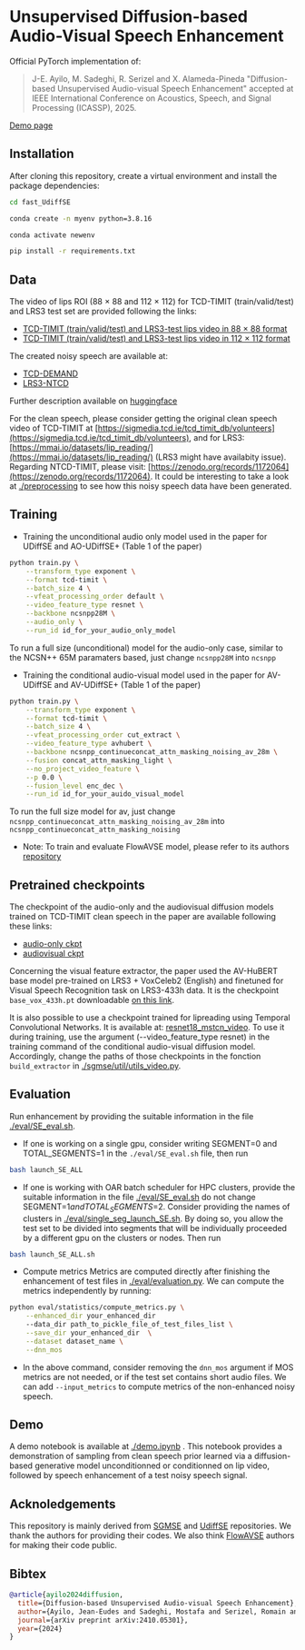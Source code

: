# Unsupervised Diffusion-based Audio-Visual Speech Enhancement

Official PyTorch implementation of:

> J-E. Ayilo, M. Sadeghi, R. Serizel and X. Alameda-Pineda "Diffusion-based Unsupervised Audio-visual Speech Enhancement" accepted at IEEE International Conference on Acoustics, Speech, and Signal Processing (ICASSP), 2025.

[Demo page](https://jeaneudesayilo.github.io/fast_UdiffSE/)

## Installation

After cloning this repository, create a virtual environment and install the package dependencies:

```bash
cd fast_UdiffSE

conda create -n myenv python=3.8.16

conda activate newenv

pip install -r requirements.txt
```

## Data

The video of lips ROI (88 × 88 and 112 × 112) for TCD-TIMIT (train/valid/test) and LRS3 test set are provided following the links: 

- [TCD-TIMIT (train/valid/test) and LRS3-test lips video in 88 × 88 format](https://huggingface.co/jeaneudesAyilo/files_for_fast_UdiffSE/resolve/main/CROPPED_MOUTH_ldmark_48_68_size_88_88.tar.gz)   
- [TCD-TIMIT (train/valid/test) and LRS3-test lips video in 112 × 112 format](https://huggingface.co/jeaneudesAyilo/files_for_fast_UdiffSE/resolve/main/CROPPED_MOUTH_ldmark_28_68_size_112_112.tar.gz)

The created noisy speech are available at:

- [TCD-DEMAND](https://huggingface.co/jeaneudesAyilo/files_for_fast_UdiffSE/resolve/main/TCD_DEMAND.tar.gz)
- [LRS3-NTCD](https://huggingface.co/jeaneudesAyilo/files_for_fast_UdiffSE/resolve/main/LRS3_NTCD.tar.gz)

Further description available on [huggingface](https://huggingface.co/jeaneudesAyilo/files_for_fast_UdiffSE)

For the clean speech, please consider getting the original clean speech video of TCD-TIMIT at [https://sigmedia.tcd.ie/tcd_timit_db/volunteers](https://sigmedia.tcd.ie/tcd_timit_db/volunteers), and for LRS3: [https://mmai.io/datasets/lip_reading/](https://mmai.io/datasets/lip_reading/) (LRS3 might have availabity issue).
Regarding NTCD-TIMIT, please visit: [https://zenodo.org/records/1172064](https://zenodo.org/records/1172064).
It could be interesting to take a look at [./preprocessing](./preprocessing) to see how this noisy speech data have been generated.

## Training

- Training the unconditional audio only model used in the paper for UDiffSE and AO-UDiffSE+ (Table 1 of the paper)

```bash
python train.py \
	--transform_type exponent \
	--format tcd-timit \
	--batch_size 4 \
	--vfeat_processing_order default \
	--video_feature_type resnet \
	--backbone ncsnpp28M \
	--audio_only \
	--run_id id_for_your_audio_only_model
```

To run a full size (unconditional) model for the audio-only case, similar to the NCSN++ 65M paramaters based, just change `ncsnpp28M` into `ncsnpp`

- Training the conditional audio-visual model used in the paper for AV-UDiffSE and AV-UDiffSE+ (Table 1 of the paper)


```bash
python train.py \
	--transform_type exponent \
	--format tcd-timit \
	--batch_size 4 \
	--vfeat_processing_order cut_extract \
	--video_feature_type avhubert \
	--backbone ncsnpp_continueconcat_attn_masking_noising_av_28m \
	--fusion concat_attn_masking_light \
	--no_project_video_feature \
	--p 0.0 \
	--fusion_level enc_dec \
	--run_id id_for_your_auido_visual_model
```


To run the full size model for av, just change `ncsnpp_continueconcat_attn_masking_noising_av_28m` into `ncsnpp_continueconcat_attn_masking_noising`


- Note: To train and evaluate FlowAVSE model, please refer to its authors [repository](https://github.com/kaistmm/FlowAVSE)


## Pretrained checkpoints
 
The checkpoint of the audio-only and the audiovisual diffusion models trained on TCD-TIMIT clean speech in the paper are available following these links:
- [audio-only ckpt](https://huggingface.co/jeaneudesAyilo/files_for_fast_UdiffSE/resolve/main/aonly_tcd_speech_modeling_default_28M.ckpt)
- [audiovisual ckpt](https://huggingface.co/jeaneudesAyilo/files_for_fast_UdiffSE/resolve/main/av_tcd_speech_modeling_concat_attn_masking_light_avhubert_p0_28M_enc_dec.ckpt)

Concerning the visual feature extractor, the paper used the AV-HuBERT base model pre-trained on LRS3 + VoxCeleb2 (English) and finetuned for Visual Speech Recognition task on LRS3-433h data.
It is the checkpoint `base_vox_433h.pt` downloadable [on this link](https://facebookresearch.github.io/av_hubert/). 
<!--- https://dl.fbaipublicfiles.com/avhubert/model/lrs3_vox/vsr/base_vox_433h.pt --->
It is also possible to use a checkpoint trained for lipreading using Temporal Convolutional Networks. It is available at: [resnet18_mstcn_video](https://github.com/mpc001/Lipreading_using_Temporal_Convolutional_Networks?tab=readme-ov-file#model-zoo). To use it during training, use the argument (--video_feature_type resnet) in the training command of the conditional audio-visual diffusion model.
Accordingly, change the paths of those checkpoints in the fonction `build_extractor` in [./sgmse/util/utils_video.py](./sgmse/util/utils_video.py). 

## Evaluation

Run enhancement by providing the suitable information in the file [./eval/SE_eval.sh](./eval/SE_eval.sh). 

- If one is working on a single gpu, consider writing SEGMENT=0 and TOTAL_SEGMENTS=1 in the `./eval/SE_eval.sh` file, then run 

```bash
bash launch_SE_ALL
```

- If one is working with OAR batch scheduler for HPC clusters, provide the suitable information in the file [./eval/SE_eval.sh](./eval/SE_eval.sh) do not change SEGMENT=$1 and TOTAL_SEGMENTS=$2. Consider providing the names of clusters in [./eval/single_seg_launch_SE.sh](./eval/single_seg_launch_SE.sh). By doing so, you allow the test set to be divided into segments that will be individually proceeded by a different gpu on the clusters or nodes. Then run 

```bash
bash launch_SE_ALL.sh
```


- Compute metrics
Metrics are computed directly after finishing the enhancement of test files in [./eval/evaluation.py](./eval/evaluation.py). We can compute the metrics independently by running: 

```bash
python eval/statistics/compute_metrics.py \
	--enhanced_dir your_enhanced_dir  
	--data_dir path_to_pickle_file_of_test_files_list \
	--save_dir your_enhanced_dir  \
	--dataset dataset_name \
	--dnn_mos
```
- In the above command, consider removing the `dnn_mos` argument if MOS metrics are not needed, or if the test set contains short audio files. We can add `--input_metrics` to compute metrics of the non-enhanced noisy speech.


## Demo

A demo notebook is available at [./demo.ipynb](./demo.ipynb) . This notebook provides a demonstration of sampling from clean speech prior learned via a diffusion-based generative model unconditionned or conditionned on lip video, followed by speech enhancement of a test noisy speech signal.


## Acknoledgements

This repository is mainly derived from [SGMSE](https://github.com/sp-uhh/sgmse) and [UdiffSE](https://github.com/joanne-b-nortier/UdiffSE) repositories. We thank the authors for providing their codes. We also think [FlowAVSE](https://github.com/kaistmm/FlowAVSE) authors for making their code public.


## Bibtex

```bibtex
@article{ayilo2024diffusion,
  title={Diffusion-based Unsupervised Audio-visual Speech Enhancement},
  author={Ayilo, Jean-Eudes and Sadeghi, Mostafa and Serizel, Romain and Alameda-Pineda, Xavier},
  journal={arXiv preprint arXiv:2410.05301},
  year={2024}
}
```